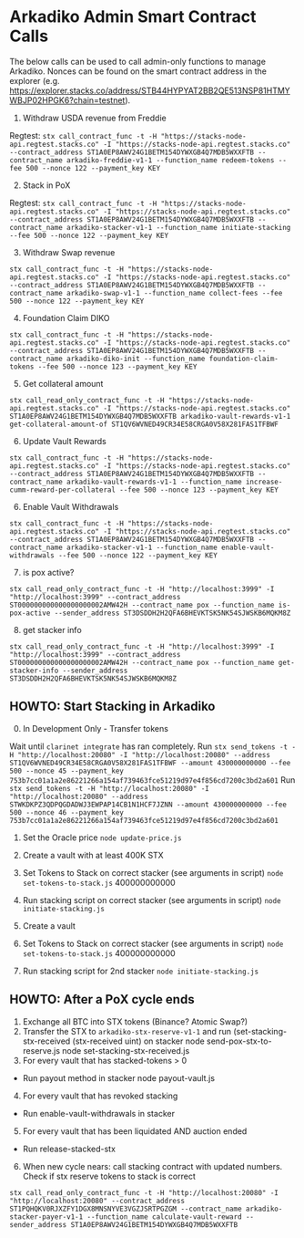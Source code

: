 # Arkadiko Admin Smart Contract Calls

The below calls can be used to call admin-only functions to manage Arkadiko. Nonces can be found on the smart contract address in the explorer (e.g. https://explorer.stacks.co/address/STB44HYPYAT2BB2QE513NSP81HTMYWBJP02HPGK6?chain=testnet).

1. Withdraw USDA revenue from Freddie

Regtest:
`stx call_contract_func -t -H "https://stacks-node-api.regtest.stacks.co" -I "https://stacks-node-api.regtest.stacks.co" --contract_address ST1A0EP8AWV24G1BETM154DYWXGB4Q7MDB5WXXFTB --contract_name arkadiko-freddie-v1-1 --function_name redeem-tokens --fee 500 --nonce 122 --payment_key KEY`

2. Stack in PoX

Regtest:
`stx call_contract_func -t -H "https://stacks-node-api.regtest.stacks.co" -I "https://stacks-node-api.regtest.stacks.co" --contract_address ST1A0EP8AWV24G1BETM154DYWXGB4Q7MDB5WXXFTB --contract_name arkadiko-stacker-v1-1 --function_name initiate-stacking --fee 500 --nonce 122 --payment_key KEY`

3. Withdraw Swap revenue

`stx call_contract_func -t -H "https://stacks-node-api.regtest.stacks.co" -I "https://stacks-node-api.regtest.stacks.co" --contract_address ST1A0EP8AWV24G1BETM154DYWXGB4Q7MDB5WXXFTB --contract_name arkadiko-swap-v1-1 --function_name collect-fees --fee 500 --nonce 122 --payment_key KEY`

4. Foundation Claim DIKO

`stx call_contract_func -t -H "https://stacks-node-api.regtest.stacks.co" -I "https://stacks-node-api.regtest.stacks.co" --contract_address ST1A0EP8AWV24G1BETM154DYWXGB4Q7MDB5WXXFTB --contract_name arkadiko-diko-init --function_name foundation-claim-tokens --fee 500 --nonce 123 --payment_key KEY`

5. Get collateral amount

`stx call_read_only_contract_func -t -H "https://stacks-node-api.regtest.stacks.co" -I "https://stacks-node-api.regtest.stacks.co" ST1A0EP8AWV24G1BETM154DYWXGB4Q7MDB5WXXFTB arkadiko-vault-rewards-v1-1 get-collateral-amount-of ST1QV6WVNED49CR34E58CRGA0V58X281FAS1TFBWF`

6. Update Vault Rewards

`stx call_contract_func -t -H "https://stacks-node-api.regtest.stacks.co" -I "https://stacks-node-api.regtest.stacks.co" --contract_address ST1A0EP8AWV24G1BETM154DYWXGB4Q7MDB5WXXFTB --contract_name arkadiko-vault-rewards-v1-1 --function_name increase-cumm-reward-per-collateral --fee 500 --nonce 123 --payment_key KEY`

6. Enable Vault Withdrawals

`stx call_contract_func -t -H "https://stacks-node-api.regtest.stacks.co" -I "https://stacks-node-api.regtest.stacks.co" --contract_address ST1A0EP8AWV24G1BETM154DYWXGB4Q7MDB5WXXFTB --contract_name arkadiko-stacker-v1-1 --function_name enable-vault-withdrawals --fee 500 --nonce 122 --payment_key KEY`

7. is pox active?

`stx call_read_only_contract_func -t -H "http://localhost:3999" -I "http://localhost:3999" --contract_address ST000000000000000000002AMW42H --contract_name pox --function_name is-pox-active --sender_address ST3DSDDH2H2QFA6BHEVKTSK5NK54SJWSKB6MQKM8Z`

8. get stacker info

`stx call_read_only_contract_func -t -H "http://localhost:3999" -I "http://localhost:3999" --contract_address ST000000000000000000002AMW42H --contract_name pox --function_name get-stacker-info --sender_address ST3DSDDH2H2QFA6BHEVKTSK5NK54SJWSKB6MQKM8Z`

## HOWTO: Start Stacking in Arkadiko

0. In Development Only - Transfer tokens

Wait until `clarinet integrate` has ran completely.
Run `stx send_tokens -t -H "http://localhost:20080" -I "http://localhost:20080" --address ST1QV6WVNED49CR34E58CRGA0V58X281FAS1TFBWF --amount 430000000000 --fee 500 --nonce 45 --payment_key 753b7cc01a1a2e86221266a154af739463fce51219d97e4f856cd7200c3bd2a601`
Run `stx send_tokens -t -H "http://localhost:20080" -I "http://localhost:20080" --address STWKDKPZ3QDPQGDADWJ3EWPAP14CB1N1HCF7JZNN --amount 430000000000 --fee 500 --nonce 46 --payment_key 753b7cc01a1a2e86221266a154af739463fce51219d97e4f856cd7200c3bd2a601`

1. Set the Oracle price
`node update-price.js`

2. Create a vault with at least 400K STX

3. Set Tokens to Stack on correct stacker (see arguments in script)
`node set-tokens-to-stack.js`
400000000000

4. Run stacking script on correct stacker (see arguments in script)
`node initiate-stacking.js`

5. Create a vault

6. Set Tokens to Stack on correct stacker (see arguments in script)
`node set-tokens-to-stack.js`
400000000000

7. Run stacking script for 2nd stacker
`node initiate-stacking.js`

## HOWTO: After a PoX cycle ends

1. Exchange all BTC into STX tokens (Binance? Atomic Swap?)
2. Transfer the STX to `arkadiko-stx-reserve-v1-1` and run (set-stacking-stx-received (stx-received uint) on stacker
  node send-pox-stx-to-reserve.js
  node set-stacking-stx-received.js
3. For every vault that has stacked-tokens > 0
  - Run payout method in stacker
  node payout-vault.js
4. For every vault that has revoked stacking
  - Run enable-vault-withdrawals in stacker
5. For every vault that has been liquidated AND auction ended
  - Run release-stacked-stx
6. When new cycle nears: call stacking contract with updated numbers. Check if stx reserve tokens to stack is correct

`stx call_read_only_contract_func -t -H "http://localhost:20080" -I "http://localhost:20080" --contract_address ST1PQHQKV0RJXZFY1DGX8MNSNYVE3VGZJSRTPGZGM --contract_name arkadiko-stacker-payer-v1-1 --function_name calculate-vault-reward --sender_address ST1A0EP8AWV24G1BETM154DYWXGB4Q7MDB5WXXFTB`
